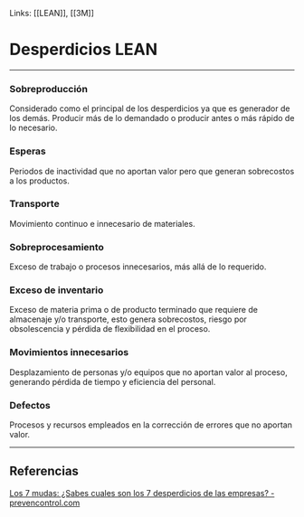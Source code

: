 Links: [[LEAN]], [[3M]]

# Desperdicios LEAN
---

### Sobreproducción
Considerado como el principal de los desperdicios ya que es generador de los demás. Producir más de lo demandado o producir antes o más rápido de lo necesario.

### Esperas
Periodos de inactividad que no aportan valor pero que generan sobrecostos a los productos.

### Transporte
Movimiento continuo e innecesario de materiales.

### Sobreprocesamiento
Exceso de trabajo o procesos innecesarios, más allá de lo requerido.

### Exceso de inventario
Exceso de materia prima o de producto terminado que requiere de almacenaje y/o transporte, esto genera sobrecostos, riesgo por obsolescencia y pérdida de flexibilidad en el proceso.

### Movimientos innecesarios
Desplazamiento de personas y/o equipos que no aportan valor al proceso, generando pérdida de tiempo y eficiencia del personal.

### Defectos
Procesos y recursos empleados en la corrección de errores que no aportan valor.

---

## Referencias
[Los 7 mudas: ¿Sabes cuales son los 7 desperdicios de las empresas? - prevencontrol.com](https://prevencontrol.com/prevenblog/las-7-mudas/?p=6843)